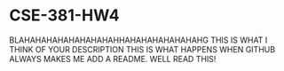 # CSE-381-HW4
BLAHAHAHAHAHAHAHAHAHHAHAHAHAHAHAHAHG THIS IS WHAT I THINK OF YOUR DESCRIPTION
THIS IS WHAT HAPPENS WHEN GITHUB ALWAYS MAKES ME ADD A README. WELL READ THIS!
